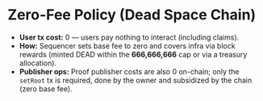 # Zero-Fee Policy (Dead Space Chain)

- **User tx cost:** 0 — users pay nothing to interact (including claims).
- **How:** Sequencer sets base fee to zero and covers infra via block rewards (minted DEAD within the **666,666,666** cap or via a treasury allocation).
- **Publisher ops:** Proof publisher costs are also 0 on-chain; only the `setRoot` tx is required, done by the owner and subsidized by the chain (zero base fee).
